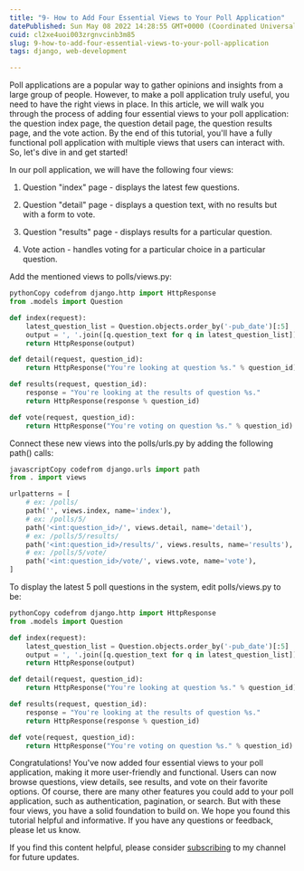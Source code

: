 ```yaml
---
title: "9- How to Add Four Essential Views to Your Poll Application"
datePublished: Sun May 08 2022 14:28:55 GMT+0000 (Coordinated Universal Time)
cuid: cl2xe4uoi003zrgnvcinb3m85
slug: 9-how-to-add-four-essential-views-to-your-poll-application
tags: django, web-development

---
```


Poll applications are a popular way to gather opinions and insights from a large group of people. However, to make a poll application truly useful, you need to have the right views in place. In this article, we will walk you through the process of adding four essential views to your poll application: the question index page, the question detail page, the question results page, and the vote action. By the end of this tutorial, you'll have a fully functional poll application with multiple views that users can interact with. So, let's dive in and get started!

In our poll application, we will have the following four views:

1. Question "index" page - displays the latest few questions.
    
2. Question "detail" page - displays a question text, with no results but with a form to vote.
    
3. Question "results" page - displays results for a particular question.
    
4. Vote action - handles voting for a particular choice in a particular question.
    

Add the mentioned views to polls/views.py:

```python
pythonCopy codefrom django.http import HttpResponse
from .models import Question

def index(request):
    latest_question_list = Question.objects.order_by('-pub_date')[:5] 
    output = ', '.join([q.question_text for q in latest_question_list])
    return HttpResponse(output)

def detail(request, question_id):
    return HttpResponse("You're looking at question %s." % question_id)

def results(request, question_id):
    response = "You're looking at the results of question %s."
    return HttpResponse(response % question_id)

def vote(request, question_id):
    return HttpResponse("You're voting on question %s." % question_id)
```

Connect these new views into the polls/urls.py by adding the following path() calls:

```python
javascriptCopy codefrom django.urls import path
from . import views

urlpatterns = [
    # ex: /polls/
    path('', views.index, name='index'),
    # ex: /polls/5/
    path('<int:question_id>/', views.detail, name='detail'),
    # ex: /polls/5/results/
    path('<int:question_id>/results/', views.results, name='results'),
    # ex: /polls/5/vote/
    path('<int:question_id>/vote/', views.vote, name='vote'),
]
```

To display the latest 5 poll questions in the system, edit polls/views.py to be:

```python
pythonCopy codefrom django.http import HttpResponse
from .models import Question

def index(request):
    latest_question_list = Question.objects.order_by('-pub_date')[:5] 
    output = ', '.join([q.question_text for q in latest_question_list])
    return HttpResponse(output)

def detail(request, question_id):
    return HttpResponse("You're looking at question %s." % question_id)

def results(request, question_id):
    response = "You're looking at the results of question %s."
    return HttpResponse(response % question_id)

def vote(request, question_id):
    return HttpResponse("You're voting on question %s." % question_id)
```

Congratulations! You've now added four essential views to your poll application, making it more user-friendly and functional. Users can now browse questions, view details, see results, and vote on their favorite options. Of course, there are many other features you could add to your poll application, such as authentication, pagination, or search. But with these four views, you have a solid foundation to build on. We hope you found this tutorial helpful and informative. If you have any questions or feedback, please let us know.

If you find this content helpful, please consider [subscribing](https://www.youtube.com/channel/UCpbWlHEqBSnJb6i4UemXQpA?sub_confirmation=1) to my channel for future updates.